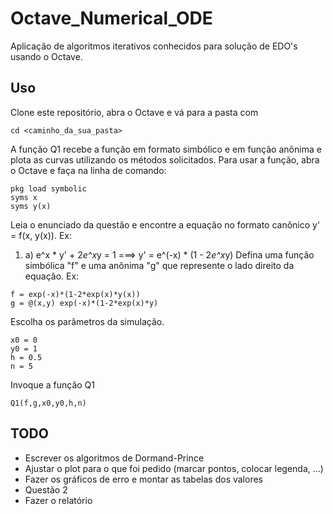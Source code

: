 # Octave_Numerical_ODE
Aplicação de algoritmos iterativos conhecidos para solução de EDO's usando o Octave.

## Uso
Clone este repositório, abra o Octave e vá para a pasta com
```
cd <caminho_da_sua_pasta>
```
A função Q1 recebe a função em formato simbólico e em função anônima e plota as curvas utilizando os métodos solicitados.
Para usar a função, abra o Octave e faça na linha de comando:
```
pkg load symbolic
syms x
syms y(x)
```
Leia o enunciado da questão e encontre a equação no formato canônico y' = f(x, y(x)). Ex:
1. a) e^x * y' + 2*e^x*y = 1 ===> y' = e^(-x) * (1 - 2*e^x*y)
Defina uma função simbólica "f" e uma anônima "g" que represente o lado direito da equação. Ex:
```
f = exp(-x)*(1-2*exp(x)*y(x))
g = @(x,y) exp(-x)*(1-2*exp(x)*y)
```
Escolha os parâmetros da simulação.
```
x0 = 0
y0 = 1
h = 0.5
n = 5
```
Invoque a função Q1
```
Q1(f,g,x0,y0,h,n)
```

## TODO
* Escrever os algoritmos de Dormand-Prince
* Ajustar o plot para o que foi pedido (marcar pontos, colocar legenda, ...)
* Fazer os gráficos de erro e montar as tabelas dos valores
* Questão 2
* Fazer o relatório

